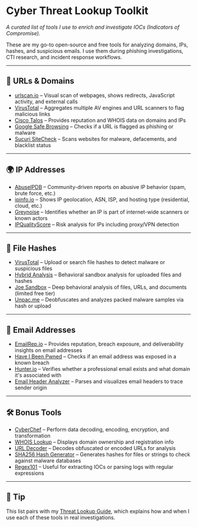 # Cyber Threat Lookup Toolkit
_A curated list of tools I use to enrich and investigate IOCs (Indicators of Compromise)._

These are my go-to open-source and free tools for analyzing domains, IPs, hashes, and suspicious emails. I use them during phishing investigations, CTI research, and incident response workflows.

---

## 🔗 URLs & Domains
- [urlscan.io](https://urlscan.io) – Visual scan of webpages, shows redirects, JavaScript activity, and external calls
- [VirusTotal](https://www.virustotal.com) – Aggregates multiple AV engines and URL scanners to flag malicious links
- [Cisco Talos](https://talosintelligence.com) – Provides reputation and WHOIS data on domains and IPs
- [Google Safe Browsing](https://transparencyreport.google.com/safe-browsing/search) – Checks if a URL is flagged as phishing or malware
- [Sucuri SiteCheck](https://sitecheck.sucuri.net/) – Scans websites for malware, defacements, and blacklist status

---

## 🌍 IP Addresses
- [AbuseIPDB](https://abuseipdb.com) – Community-driven reports on abusive IP behavior (spam, brute force, etc.)
- [ipinfo.io](https://ipinfo.io) – Shows IP geolocation, ASN, ISP, and hosting type (residential, cloud, etc.)
- [Greynoise](https://viz.greynoise.io/) – Identifies whether an IP is part of internet-wide scanners or known actors
- [IPQualityScore](https://www.ipqualityscore.com/) – Risk analysis for IPs including proxy/VPN detection

---

## 🧪 File Hashes
- [VirusTotal](https://www.virustotal.com) – Upload or search file hashes to detect malware or suspicious files
- [Hybrid Analysis](https://www.hybrid-analysis.com) – Behavioral sandbox analysis for uploaded files and hashes
- [Joe Sandbox](https://www.joesandbox.com/) – Deep behavioral analysis of files, URLs, and documents (limited free tier)
- [Unpac.me](https://www.unpac.me/) – Deobfuscates and analyzes packed malware samples via hash or upload

---

## 📧 Email Addresses
- [EmailRep.io](https://emailrep.io/) – Provides reputation, breach exposure, and deliverability insights on email addresses
- [Have I Been Pwned](https://haveibeenpwned.com) – Checks if an email address was exposed in a known breach
- [Hunter.io](https://hunter.io) – Verifies whether a professional email exists and what domain it's associated with
- [Email Header Analyzer](https://mxtoolbox.com/EmailHeaders.aspx) – Parses and visualizes email headers to trace sender origin

---

## 🛠️ Bonus Tools
- [CyberChef](https://gchq.github.io/CyberChef) – Perform data decoding, encoding, encryption, and transformation
- [WHOIS Lookup](https://who.is) – Displays domain ownership and registration info
- [URL Decoder](https://meyerweb.com/eric/tools/dencoder/) – Decodes obfuscated or encoded URLs for analysis
- [SHA256 Hash Generator](https://emn178.github.io/online-tools/sha256.html) – Generates hashes for files or strings to check against malware databases
- [Regex101](https://regex101.com/) – Useful for extracting IOCs or parsing logs with regular expressions

---

## 🧠 Tip
This list pairs with my [Threat Lookup Guide](./threat-lookup-guide.md), which explains how and when I use each of these tools in real investigations.


